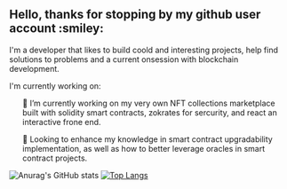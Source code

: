 <h2> Hello, thanks for stopping by my github user account :smiley: </h2>

I'm a developer that likes to build coold and interesting projects, help find solutions to problems and a current onsession with blockchain development.

I'm currently working on: 

  <ol>🔭 I’m currently working on my very own NFT collections marketplace built with solidity smart contracts, zokrates for sercurity, and react an interactive frone end. </ol>
  <ol>🌱 Looking to enhance my knowledge in smart contract upgradability implementation, as well as how to better leverage oracles in smart contract projects.   </ol>


![Anurag's GitHub stats](https://github-readme-stats.vercel.app/api?username=fentona&hide=contribs,prs)
[![Top Langs](https://github-readme-stats.vercel.app/api/top-langs/?username=fentona&layout=compact)](https://github.com/anuraghazra/github-readme-stats)





